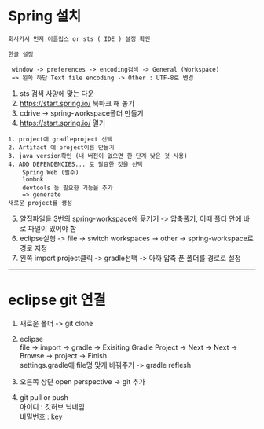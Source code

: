 # Spring 설치
```
회사가서 먼저 이클립스 or sts ( IDE ) 설정 확인  

한글 설정

 window -> preferences -> encoding검색 -> General (Workspace)
 => 왼쪽 하단 Text file encoding -> Other : UTF-8로 변경
 ```
 
1. sts 검색 사양에 맞는 다운  
2. https://start.spring.io/ 북마크 해 놓기  
3. cdrive -> spring-workspace폴더 만들기  
4. https://start.spring.io/ 열기
```
1. project에 gradleproject 선택
2. Artifact 에 project이름 만들기
3. java version확인 (내 버전이 없으면 한 단계 낮은 것 사용)
4. ADD DEPENDENCIES... 로 필요한 것을 선택
    Spring Web (필수)
    lombok
    devtools 등 필요한 기능을 추가
    => generate
새로운 project를 생성
```
5. 알집파일을 3번의 spring-workspace에 옮기기 -> 압축풀기, 이때 폴더 안에 바로 파일이 있어야 함
6. eclipse실행 -> file -> switch workspaces -> other -> spring-workspace로 경로 지정
7. 왼쪽 import project클릭 -> gradle선택 -> 아까 압축 푼 폴더를 경로로 설정

---

# eclipse git 연결
1. 새로운 폴더 -> git clone

2. eclipse   
   file -> import -> gradle -> Exisiting Gradle Project
 -> Next -> Next -> Browse -> project -> Finish  
settings.gradle에 file명 맞게 바꿔주기 -> gradle reflesh
 
3. 오른쪽 상단 open perspective -> git 추가

4. git pull or push  
 아이디 : 깃허브 닉네임  
 비밀번호 : key


